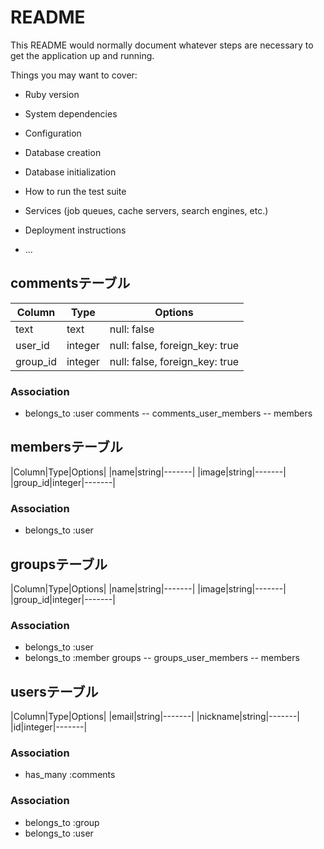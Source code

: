 # README

This README would normally document whatever steps are necessary to get the
application up and running.

Things you may want to cover:

* Ruby version

* System dependencies

* Configuration

* Database creation

* Database initialization

* How to run the test suite

* Services (job queues, cache servers, search engines, etc.)

* Deployment instructions

* ...

## commentsテーブル

|Column|Type|Options|
|------|----|-------|
|text|text|null: false|
|user_id|integer|null: false, foreign_key: true|
|group_id|integer|null: false, foreign_key: true|

### Association
- belongs_to :user
comments -- comments_user_members -- members
<!-- コメントテーブルのアソシエーション -->

## membersテーブル

|Column|Type|Options|
|name|string|-------|
|image|string|-------|
|group_id|integer|-------|

### Association
- belongs_to :user


<!-- メンバーテーブルのアソシエーション -->

##  groupsテーブル

|Column|Type|Options|
|name|string|-------|
|image|string|-------|
|group_id|integer|-------|

### Association
- belongs_to :user
- belongs_to :member
groups -- groups_user_members -- members

<!-- グループテーブルのアソシエーション -->

## usersテーブル

|Column|Type|Options|
|email|string|-------|
|nickname|string|-------|
|id|integer|-------|

### Association
- has_many :comments
<!-- ユーザーーテーブルのアソシエーション -->





### Association
- belongs_to :group
- belongs_to :user
